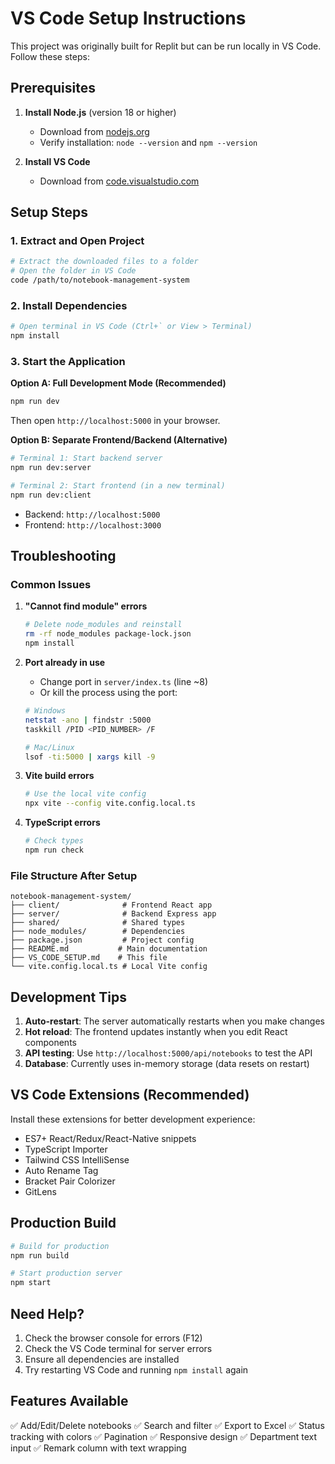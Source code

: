 # VS Code Setup Instructions

This project was originally built for Replit but can be run locally in VS Code. Follow these steps:

## Prerequisites

1. **Install Node.js** (version 18 or higher)
   - Download from [nodejs.org](https://nodejs.org/)
   - Verify installation: `node --version` and `npm --version`

2. **Install VS Code** 
   - Download from [code.visualstudio.com](https://code.visualstudio.com/)

## Setup Steps

### 1. Extract and Open Project
```bash
# Extract the downloaded files to a folder
# Open the folder in VS Code
code /path/to/notebook-management-system
```

### 2. Install Dependencies
```bash
# Open terminal in VS Code (Ctrl+` or View > Terminal)
npm install
```

### 3. Start the Application

**Option A: Full Development Mode (Recommended)**
```bash
npm run dev
```
Then open `http://localhost:5000` in your browser.

**Option B: Separate Frontend/Backend (Alternative)**
```bash
# Terminal 1: Start backend server
npm run dev:server

# Terminal 2: Start frontend (in a new terminal)
npm run dev:client
```
- Backend: `http://localhost:5000`
- Frontend: `http://localhost:3000`

## Troubleshooting

### Common Issues

1. **"Cannot find module" errors**
   ```bash
   # Delete node_modules and reinstall
   rm -rf node_modules package-lock.json
   npm install
   ```

2. **Port already in use**
   - Change port in `server/index.ts` (line ~8)
   - Or kill the process using the port:
   ```bash
   # Windows
   netstat -ano | findstr :5000
   taskkill /PID <PID_NUMBER> /F
   
   # Mac/Linux  
   lsof -ti:5000 | xargs kill -9
   ```

3. **Vite build errors**
   ```bash
   # Use the local vite config
   npx vite --config vite.config.local.ts
   ```

4. **TypeScript errors**
   ```bash
   # Check types
   npm run check
   ```

### File Structure After Setup
```
notebook-management-system/
├── client/              # Frontend React app
├── server/              # Backend Express app  
├── shared/              # Shared types
├── node_modules/        # Dependencies
├── package.json         # Project config
├── README.md           # Main documentation
├── VS_CODE_SETUP.md    # This file
└── vite.config.local.ts # Local Vite config
```

## Development Tips

1. **Auto-restart**: The server automatically restarts when you make changes
2. **Hot reload**: The frontend updates instantly when you edit React components
3. **API testing**: Use `http://localhost:5000/api/notebooks` to test the API
4. **Database**: Currently uses in-memory storage (data resets on restart)

## VS Code Extensions (Recommended)

Install these extensions for better development experience:
- ES7+ React/Redux/React-Native snippets
- TypeScript Importer
- Tailwind CSS IntelliSense
- Auto Rename Tag
- Bracket Pair Colorizer
- GitLens

## Production Build

```bash
# Build for production
npm run build

# Start production server
npm start
```

## Need Help?

1. Check the browser console for errors (F12)
2. Check the VS Code terminal for server errors
3. Ensure all dependencies are installed
4. Try restarting VS Code and running `npm install` again

## Features Available

✅ Add/Edit/Delete notebooks
✅ Search and filter
✅ Export to Excel
✅ Status tracking with colors
✅ Pagination
✅ Responsive design
✅ Department text input
✅ Remark column with text wrapping